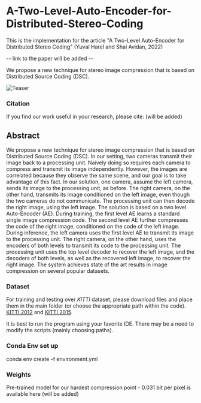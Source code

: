# A-Two-Level-Auto-Encoder-for-Distributed-Stereo-Coding

This is the implementation for the article "A Two-Level Auto-Encoder for Distributed Stereo Coding" (Yuval Harel and Shai Avidan, 2022)


-- link to the paper will be added --

We propose a new technique for stereo image compression that is based on Distributed Source Coding (DSC).

![Teaser](https://user-images.githubusercontent.com/76810287/181239690-dce1a22b-58f4-4780-9d8b-62d8eebda3e9.png)


### Citation
If you find our work useful in your research, please cite: (will be added)


## Abstract
We propose a new technique for stereo image compression that is based on Distributed Source Coding (DSC). In our
setting, two cameras transmit their image back to a processing unit. Naively doing so requires each camera to compress and transmit
its image independently. However, the images are correlated because they observe the same scene, and our goal is to take advantage
of this fact. In our solution, one camera, assume the left camera, sends its image to the processing unit, as before. The right camera,
on the other hand, transmits its image conditioned on the left image, even though the two cameras do not communicate. The
processing unit can then decode the right image, using the left image. The solution is based on a two level Auto-Encoder (AE). During
training, the first level AE learns a standard single image compression code. The second level AE further compresses the code of the
right image, conditioned on the code of the left image. During inference, the left camera uses the first level AE to transmit its image to
the processing unit. The right camera, on the other hand, uses the encoders of both levels to transmit its code to the processing unit.
The processing unit uses the top level decoder to recover the left image, and the decoders of both levels, as well as the recovered left
image, to recover the right image. The system achieves state of the art results in image compression on several popular datasets.


### Dataset
For training and testing over *KITTI* dataset, please download files and place them in the main folder (or choose the appropriate path within the code). 
[KITTI 2012](http://www.cvlibs.net/download.php?file=data_stereo_flow_multiview.zip) and [KITTI 2015](http://www.cvlibs.net/download.php?file=data_scene_flow_multiview.zip).

It is best to run the program using your favorite IDE. 
There may be a need to modify the scripts (mainly choosing paths).

### Conda Env set up
conda env create -f environment.yml

### Weights
Pre-trained model for our hardest compression point - 0.031 bit per pixel is available here (will be added)
